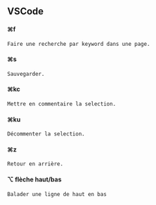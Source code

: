 ## VSCode

#### ⌘f 
```
Faire une recherche par keyword dans une page.
```

#### ⌘s
```
Sauvegarder.
```

#### ⌘kc
```
Mettre en commentaire la selection.
```

#### ⌘ku
```
Décommenter la selection.
```

#### ⌘z
```
Retour en arrière.
```

#### ⌥ flèche haut/bas
```
Balader une ligne de haut en bas
```



